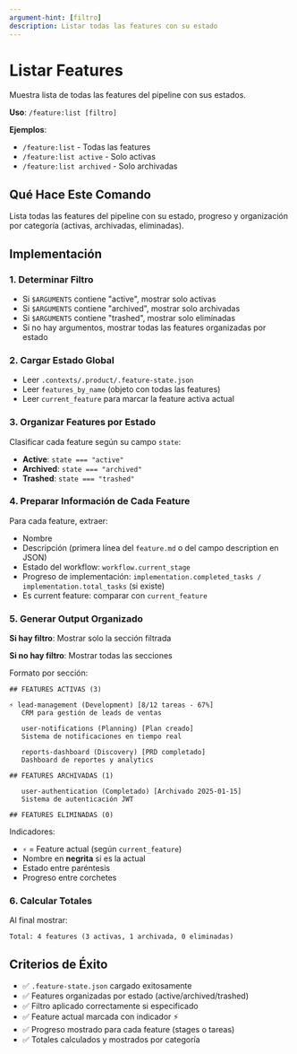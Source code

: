 ```yaml
---
argument-hint: [filtro]
description: Listar todas las features con su estado
---
```


# Listar Features

Muestra lista de todas las features del pipeline con sus estados.

**Uso**: `/feature:list [filtro]`

**Ejemplos**:
- `/feature:list` - Todas las features
- `/feature:list active` - Solo activas
- `/feature:list archived` - Solo archivadas

## Qué Hace Este Comando

Lista todas las features del pipeline con su estado, progreso y organización por categoría (activas, archivadas, eliminadas).

## Implementación

### 1. Determinar Filtro
- Si `$ARGUMENTS` contiene "active", mostrar solo activas
- Si `$ARGUMENTS` contiene "archived", mostrar solo archivadas
- Si `$ARGUMENTS` contiene "trashed", mostrar solo eliminadas
- Si no hay argumentos, mostrar todas las features organizadas por estado

### 2. Cargar Estado Global
- Leer `.contexts/.product/.feature-state.json`
- Leer `features_by_name` (objeto con todas las features)
- Leer `current_feature` para marcar la feature activa actual

### 3. Organizar Features por Estado
Clasificar cada feature según su campo `state`:
- **Active**: `state === "active"`
- **Archived**: `state === "archived"`
- **Trashed**: `state === "trashed"`

### 4. Preparar Información de Cada Feature
Para cada feature, extraer:
- Nombre
- Descripción (primera línea del `feature.md` o del campo description en JSON)
- Estado del workflow: `workflow.current_stage`
- Progreso de implementación: `implementation.completed_tasks / implementation.total_tasks` (si existe)
- Es current feature: comparar con `current_feature`

### 5. Generar Output Organizado

**Si hay filtro**: Mostrar solo la sección filtrada

**Si no hay filtro**: Mostrar todas las secciones

Formato por sección:
```
## FEATURES ACTIVAS (3)

⚡ lead-management (Development) [8/12 tareas - 67%]
   CRM para gestión de leads de ventas

   user-notifications (Planning) [Plan creado]
   Sistema de notificaciones en tiempo real

   reports-dashboard (Discovery) [PRD completado]
   Dashboard de reportes y analytics

## FEATURES ARCHIVADAS (1)

   user-authentication (Completado) [Archivado 2025-01-15]
   Sistema de autenticación JWT

## FEATURES ELIMINADAS (0)
```

Indicadores:
- `⚡` = Feature actual (según `current_feature`)
- Nombre en **negrita** si es la actual
- Estado entre paréntesis
- Progreso entre corchetes

### 6. Calcular Totales
Al final mostrar:
```
Total: 4 features (3 activas, 1 archivada, 0 eliminadas)
```

## Criterios de Éxito

- ✅ `.feature-state.json` cargado exitosamente
- ✅ Features organizadas por estado (active/archived/trashed)
- ✅ Filtro aplicado correctamente si especificado
- ✅ Feature actual marcada con indicador ⚡
- ✅ Progreso mostrado para cada feature (stages o tareas)
- ✅ Totales calculados y mostrados por categoría
